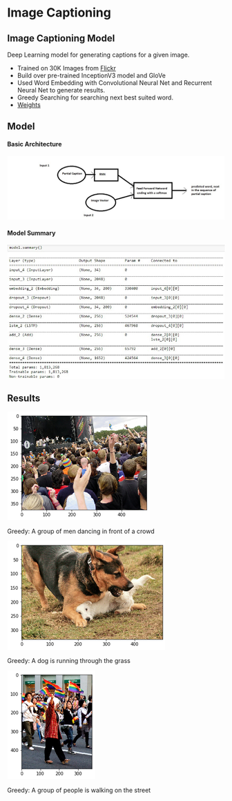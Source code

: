# Image Captioning
## Image Captioning Model
Deep Learning model for generating captions for a given image.
- Trained on 30K Images from [Flickr](https://www.kaggle.com/hsankesara/flickr-imag(-datas)t)
- Build over pre-trained InceptionV3 model and GloVe
- Used Word Embedding with Convolutional Neural Net and Recurrent Neural Net to generate results.
- Greedy Searching for searching next best suited word.
- [Weights](https://drive.google.com/file/d/14QO7MmkorlTRWwIBYR3lfVQG4GgsrcAJ/view?usp=sharing)


## Model
#### Basic Architecture
![Basic Architecture](https://raw.githubusercontent.com/deepanshu1999/Image_Captioning/master/r1.jpeg)
#### Model Summary
![Model Summary](https://raw.githubusercontent.com/deepanshu1999/Image_Captioning/master/model_summary.jpeg)
## Results
![](https://raw.githubusercontent.com/deepanshu1999/Image_Captioning/master/res1.png)

Greedy: A group of men dancing in front of a crowd

![](https://raw.githubusercontent.com/deepanshu1999/Image_Captioning/master/re2.png)

Greedy: A dog is running through the grass

![](https://raw.githubusercontent.com/deepanshu1999/Image_Captioning/master/res3.png)

Greedy: A group of people is walking on the street
